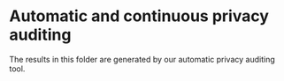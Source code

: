 # Automatic and continuous privacy auditing

The results in this folder are generated by our automatic privacy auditing tool.
